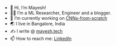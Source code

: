 - 👋 Hi, I’m Mayesh!
- 👨‍🔬 I’m a ML Researcher, Engineer and a blogger.
- 🌱 I’m currently working on <a href = "https://github.com/MayeshMohapatra/CNNs-from-scratch"> CNNs-from-scratch </a>
- 🌏 I live in Bangalore, India 
- ✍️ I write @ <a href = "http://www.mayesh.tech"> mayesh.tech </a>
- 📫 How to reach me: <a href = "https://www.linkedin.com/in/mayesh-mohapatra/"> LinkedIn </a>

<!---
MayeshMohapatra/MayeshMohapatra is a ✨ special ✨ repository because its `README.md` (this file) appears on your GitHub profile.
You can click the Preview link to take a look at your changes.
--->
